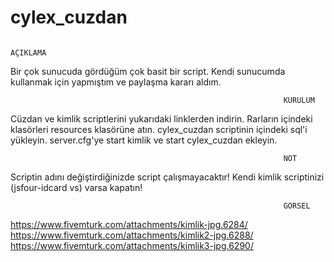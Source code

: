 # cylex_cuzdan
                                                                                                                                  AÇIKLAMA
Bir çok sunucuda gördüğüm çok basit bir script. Kendi sunucumda kullanmak için yapmıştım ve paylaşma kararı aldım.

                                                                 KURULUM
Cüzdan ve kimlik scriptlerini yukarıdaki linklerden indirin.
Rarların içindeki klasörleri resources klasörüne atın.
cylex_cuzdan scriptinin içindeki sql'i yükleyin.
server.cfg'ye start kimlik ve start cylex_cuzdan ekleyin.

                                                                 NOT
Scriptin adını değiştirdiğinizde script çalışmayacaktır!
Kendi kimlik scriptinizi (jsfour-idcard vs) varsa kapatın!

                                                                 GÖRSEL

https://www.fivemturk.com/attachments/kimlik-jpg.6284/
https://www.fivemturk.com/attachments/kimlik2-jpg.6288/
https://www.fivemturk.com/attachments/kimlik3-jpg.6290/
